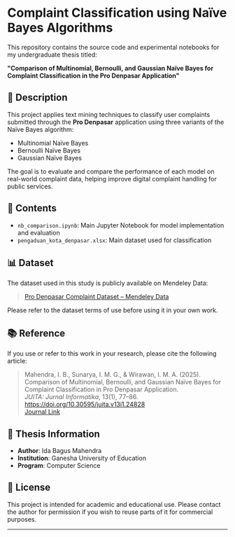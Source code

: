 # Complaint Classification using Naïve Bayes Algorithms

This repository contains the source code and experimental notebooks for my undergraduate thesis titled:

**"Comparison of Multinomial, Bernoulli, and Gaussian Naïve Bayes for Complaint Classification in the Pro Denpasar Application"**

## 📄 Description

This project applies text mining techniques to classify user complaints submitted through the **Pro Denpasar** application using three variants of the Naïve Bayes algorithm:
- Multinomial Naïve Bayes
- Bernoulli Naïve Bayes
- Gaussian Naïve Bayes

The goal is to evaluate and compare the performance of each model on real-world complaint data, helping improve digital complaint handling for public services.

## 🧪 Contents

- `nb_comparison.ipynb`: Main Jupyter Notebook for model implementation and evaluation
- `pengaduan_kota_denpasar.xlsx`: Main dataset used for classification

## 📊 Dataset

The dataset used in this study is publicly available on Mendeley Data:

> [Pro Denpasar Complaint Dataset – Mendeley Data](https://data.mendeley.com/datasets/9p6wpvxt9c/2)

Please refer to the dataset terms of use before using it in your own work.

## 📚 Reference
If you use or refer to this work in your research, please cite the following article:

> Mahendra, I. B., Sunarya, I. M. G., & Wirawan, I. M. A. (2025).  
> Comparison of Multinomial, Bernoulli, and Gaussian Naïve Bayes for Complaint Classification in Pro Denpasar Application.  
> *JUITA: Jurnal Informatika*, 13(1), 77–86.  
> https://doi.org/10.30595/juita.v13i1.24828  
> [Journal Link](https://jurnalnasional.ump.ac.id/index.php/JUITA/article/view/24828)

## 📌 Thesis Information

- **Author**: Ida Bagus Mahendra
- **Institution**: Ganesha University of Education
- **Program**: Computer Science

## 📜 License

This project is intended for academic and educational use. Please contact the author for permission if you wish to reuse parts of it for commercial purposes.

---

